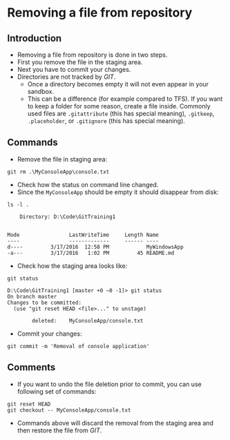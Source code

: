 # Removing a file from repository

## Introduction

* Removing a file from repository is done in two steps.
* First you remove the file in the staging area.
* Next you have to commit your changes.
* Directories are not tracked by _GIT_.
  * Once a directory becomes empty it will not even appear in your sandbox.
  * This can be a difference (for example compared to TFS). If you want to keep
    a folder for some reason, create a file inside. Commonly used files are
    ```.gitattribute``` (this has special meaning), ```.gitkeep```,
    ```.placeholder```, or ```.gitignore``` (this has special meaning).

## Commands

* Remove the file in staging area:
```
git rm .\MyConsoleApp\console.txt
```
* Check how the status on command line changed.
* Since the ```MyConsoleApp``` should be empty it should disappear from
  disk:

```
ls -l .
```

```
    Directory: D:\Code\GitTraining1


Mode                LastWriteTime     Length Name
----                -------------     ------ ----
d----         3/17/2016  12:58 PM            MyWindowsApp
-a---         3/17/2016   1:02 PM         45 README.md
```
* Check how the staging area looks like:

```
git status
```

```
D:\Code\GitTraining1 [master +0 ~0 -1]> git status
On branch master
Changes to be committed:
  (use "git reset HEAD <file>..." to unstage)

        deleted:    MyConsoleApp/console.txt
```
* Commit your changes:

```
git commit -m 'Removal of console application'
```

## Comments

* If you want to undo the file deletion prior to commit, you can use
  following set of commands:

```
git reset HEAD
git checkout -- MyConsoleApp/console.txt
```

* Commands above will discard the removal from the staging area and then
  restore the file from _GIT_.
